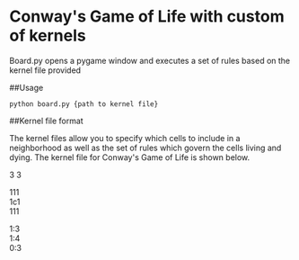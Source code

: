 # Conway's Game of Life with custom of kernels

Board.py opens a pygame window and executes a set of rules based on the kernel file provided

##Usage

`python board.py {path to kernel file}`

##Kernel file format

The kernel files allow you to specify which cells to include in a neighborhood as well as the set of rules which govern the cells living and dying.
The kernel file for Conway's Game of Life is shown below.


3 3

111  
1c1  
111

1:3  
1:4  
0:3
